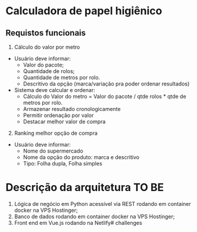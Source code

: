 # Calculadora de papel higiênico

## Requistos funcionais
1. Cálculo do valor por metro
- Usuário deve informar: 
    - Valor do pacote;
    - Quantidade de rolos;
    - Quantidade de metros por rolo.
    - Descritivo da opção (marca/variação pra poder ordenar resultados)
- Sistema deve calcular e ordenar: 
    - Cálculo do Valor do metro = Valor do pacote / qtde rolos * qtde de metros por rolo.
    - Armazenar resultado cronologicamente
    - Permitir ordenação por valor
    - Destacar melhor valor de compra


2. Ranking melhor opção de compra
- Usuário deve informar:
    - Nome do supermercado
    - Nome da opção do produto: marca e descritivo
    - Tipo: Folha dupla, Folha simples

# Descrição da arquitetura TO BE
1. Lógica de negócio em Python acessível via REST rodando em container docker na VPS Hostinger;
2. Banco de dados rodando em container docker na VPS Hostinger;
3. Front end em Vue.js rodando na Netlify# challenges
